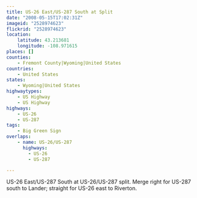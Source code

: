 ```yaml
---
title: US-26 East/US-287 South at Split
date: "2008-05-15T17:02:31Z"
imageid: "2528974623"
flickrid: "2528974623"
location:
    latitude: 43.213681
    longitude: -108.971615
places: []
counties:
    - Fremont County|Wyoming|United States
countries:
    - United States
states:
    - Wyoming|United States
highwaytypes:
    - US Highway
    - US Highway
highways:
    - US-26
    - US-287
tags:
    - Big Green Sign
overlaps:
    - name: US-26/US-287
      highways:
        - US-26
        - US-287

---
```

US-26 East/US-287 South at US-26/US-287 split.  Merge right for US-287 south to Lander; straight for US-26 east to Riverton.